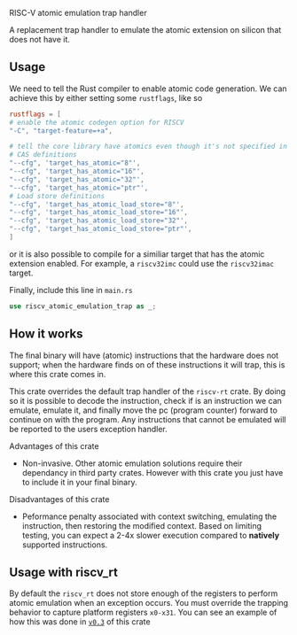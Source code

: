 RISC-V atomic emulation trap handler

A replacement trap handler to emulate the atomic extension on silicon that does not have it.

## Usage

We need to tell the Rust compiler to enable atomic code generation. We can achieve this by either setting some `rustflags`, like so

```toml
rustflags = [
# enable the atomic codegen option for RISCV
"-C", "target-feature=+a",

# tell the core library have atomics even though it's not specified in the target definition
# CAS definitions
"--cfg", 'target_has_atomic="8"',
"--cfg", 'target_has_atomic="16"',
"--cfg", 'target_has_atomic="32"',
"--cfg", 'target_has_atomic="ptr"',
# Load store definitions
"--cfg", 'target_has_atomic_load_store="8"',
"--cfg", 'target_has_atomic_load_store="16"',
"--cfg", 'target_has_atomic_load_store="32"',
"--cfg", 'target_has_atomic_load_store="ptr"',
]
```

or it is also possible to compile for a similiar target that has the atomic extension enabled. For example, a `riscv32imc` could use the `riscv32imac` target.

Finally, include this line in `main.rs`

```rust
use riscv_atomic_emulation_trap as _;
```

## How it works

The final binary will have (atomic) instructions that the hardware does not support;
when the hardware finds on of these instructions it will trap, this is where this crate comes in.

This crate overrides the default trap handler of the `riscv-rt` crate. By doing so it is possible to decode the instruction, check if is an instruction we can emulate,
emulate it, and finally move the pc (program counter) forward to continue on with the program. Any instructions that cannot be emulated will be reported to the
users exception handler.

Advantages of this crate

* Non-invasive. Other atomic emulation solutions require their dependancy in third party crates. However with this crate you just have to include it in your final binary.

Disadvantages of this crate

* Peformance penalty associated with context switching, emulating the instruction, then restoring the modified context. Based on limiting testing, you can expect a 2-4x slower execution compared to
**natively** supported instructions.

## Usage with riscv_rt

By default the `riscv_rt` does not store enough of the registers to perform atomic emulation when an exception occurs. You must override the trapping behavior to capture platform registers `x0-x31`. You can see an example of how this was done in [`v0.3`](https://github.com/esp-rs/riscv-atomic-emulation-trap/tree/f5eacb4b84074617e2bde7e24b780636a974fae0) of this crate
